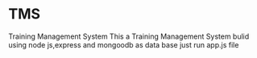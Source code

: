 # TMS
Training Management System 
This a Training Management System  bulid using node js,express and mongoodb as data base
just run app.js file 

